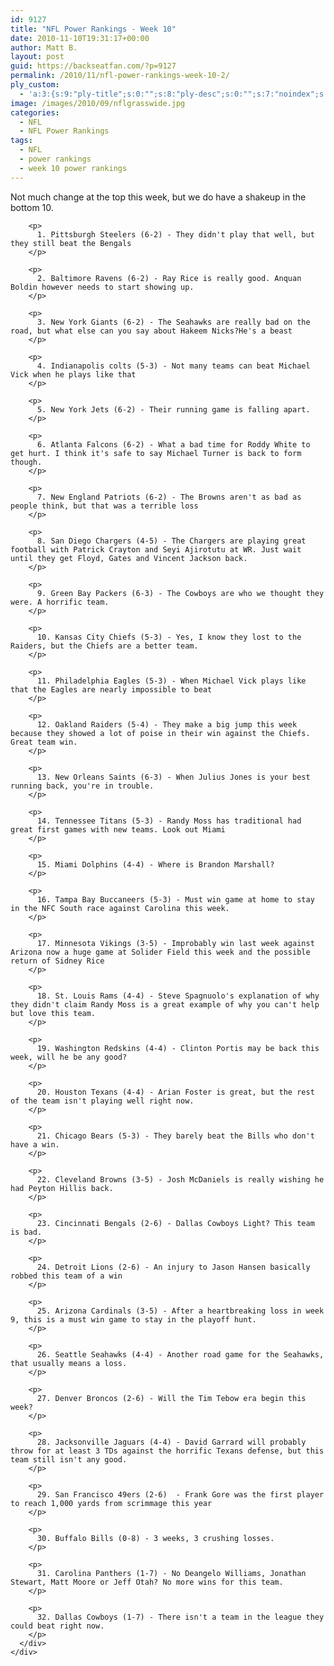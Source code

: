 ```yaml
---
id: 9127
title: "NFL Power Rankings - Week 10"
date: 2010-11-10T19:31:17+00:00
author: Matt B.
layout: post
guid: https://backseatfan.com/?p=9127
permalink: /2010/11/nfl-power-rankings-week-10-2/
ply_custom:
  - 'a:3:{s:9:"ply-title";s:0:"";s:8:"ply-desc";s:0:"";s:7:"noindex";s:0:"";}'
image: /images/2010/09/nflgrasswide.jpg
categories:
  - NFL
  - NFL Power Rankings
tags:
  - NFL
  - power rankings
  - week 10 power rankings
---
```


<div class="entry">
  <div>
    <div>
      <div>
        <p>
          Not much change at the top this week, but we do have a shakeup in the bottom 10.
        </p>

        <p>
          1. Pittsburgh Steelers (6-2) - They didn't play that well, but they still beat the Bengals
        </p>

        <p>
          2. Baltimore Ravens (6-2) - Ray Rice is really good. Anquan Boldin however needs to start showing up.
        </p>

        <p>
          3. New York Giants (6-2) - The Seahawks are really bad on the road, but what else can you say about Hakeem Nicks?He's a beast
        </p>

        <p>
          4. Indianapolis colts (5-3) - Not many teams can beat Michael Vick when he plays like that
        </p>

        <p>
          5. New York Jets (6-2) - Their running game is falling apart.
        </p>

        <p>
          6. Atlanta Falcons (6-2) - What a bad time for Roddy White to get hurt. I think it's safe to say Michael Turner is back to form though.
        </p>

        <p>
          7. New England Patriots (6-2) - The Browns aren't as bad as people think, but that was a terrible loss
        </p>

        <p>
          8. San Diego Chargers (4-5) - The Chargers are playing great football with Patrick Crayton and Seyi Ajirotutu at WR. Just wait until they get Floyd, Gates and Vincent Jackson back.
        </p>

        <p>
          9. Green Bay Packers (6-3) - The Cowboys are who we thought they were. A horrific team.
        </p>

        <p>
          10. Kansas City Chiefs (5-3) - Yes, I know they lost to the Raiders, but the Chiefs are a better team.
        </p>

        <p>
          11. Philadelphia Eagles (5-3) - When Michael Vick plays like that the Eagles are nearly impossible to beat
        </p>

        <p>
          12. Oakland Raiders (5-4) - They make a big jump this week because they showed a lot of poise in their win against the Chiefs. Great team win.
        </p>

        <p>
          13. New Orleans Saints (6-3) - When Julius Jones is your best running back, you're in trouble.
        </p>

        <p>
          14. Tennessee Titans (5-3) - Randy Moss has traditional had great first games with new teams. Look out Miami
        </p>

        <p>
          15. Miami Dolphins (4-4) - Where is Brandon Marshall?
        </p>

        <p>
          16. Tampa Bay Buccaneers (5-3) - Must win game at home to stay in the NFC South race against Carolina this week.
        </p>

        <p>
          17. Minnesota Vikings (3-5) - Improbably win last week against Arizona now a huge game at Solider Field this week and the possible return of Sidney Rice
        </p>

        <p>
          18. St. Louis Rams (4-4) - Steve Spagnuolo's explanation of why they didn't claim Randy Moss is a great example of why you can't help but love this team.
        </p>

        <p>
          19. Washington Redskins (4-4) - Clinton Portis may be back this week, will he be any good?
        </p>

        <p>
          20. Houston Texans (4-4) - Arian Foster is great, but the rest of the team isn't playing well right now.
        </p>

        <p>
          21. Chicago Bears (5-3) - They barely beat the Bills who don't have a win.
        </p>

        <p>
          22. Cleveland Browns (3-5) - Josh McDaniels is really wishing he had Peyton Hillis back.
        </p>

        <p>
          23. Cincinnati Bengals (2-6) - Dallas Cowboys Light? This team is bad.
        </p>

        <p>
          24. Detroit Lions (2-6) - An injury to Jason Hansen basically robbed this team of a win
        </p>

        <p>
          25. Arizona Cardinals (3-5) - After a heartbreaking loss in week 9, this is a must win game to stay in the playoff hunt.
        </p>

        <p>
          26. Seattle Seahawks (4-4) - Another road game for the Seahawks, that usually means a loss.
        </p>

        <p>
          27. Denver Broncos (2-6) - Will the Tim Tebow era begin this week?
        </p>

        <p>
          28. Jacksonville Jaguars (4-4) - David Garrard will probably throw for at least 3 TDs against the horrific Texans defense, but this team still isn't any good.
        </p>

        <p>
          29. San Francisco 49ers (2-6)  - Frank Gore was the first player to reach 1,000 yards from scrimmage this year
        </p>

        <p>
          30. Buffalo Bills (0-8) - 3 weeks, 3 crushing losses.
        </p>

        <p>
          31. Carolina Panthers (1-7) - No Deangelo Williams, Jonathan Stewart, Matt Moore or Jeff Otah? No more wins for this team.
        </p>

        <p>
          32. Dallas Cowboys (1-7) - There isn't a team in the league they could beat right now.
        </p>
      </div>
    </div>
  </div>
</div>

